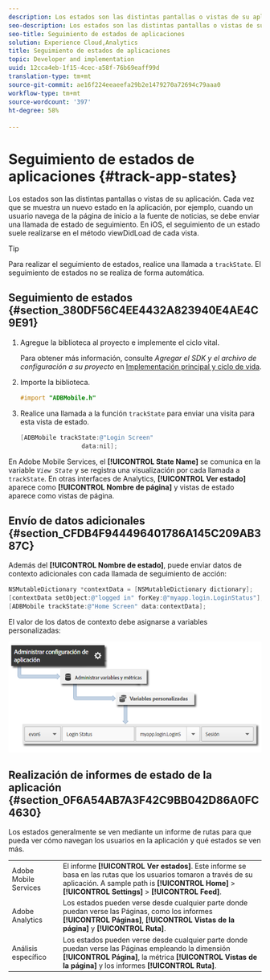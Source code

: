 ```yaml
---
description: Los estados son las distintas pantallas o vistas de su aplicación. Cada vez que se muestra un nuevo estado en la aplicación, por ejemplo, cuando un usuario navega de la página de inicio a la fuente de noticias, se debe enviar una llamada de estado de seguimiento. En iOS, el seguimiento de un estado suele realizarse en el método viewDidLoad de cada vista.
seo-description: Los estados son las distintas pantallas o vistas de su aplicación. Cada vez que se muestra un nuevo estado en la aplicación, por ejemplo, cuando un usuario navega de la página de inicio a la fuente de noticias, se debe enviar una llamada de estado de seguimiento. En iOS, el seguimiento de un estado suele realizarse en el método viewDidLoad de cada vista.
seo-title: Seguimiento de estados de aplicaciones
solution: Experience Cloud,Analytics
title: Seguimiento de estados de aplicaciones
topic: Developer and implementation
uuid: 12cca4eb-1f15-4cec-a58f-76b69eaff99d
translation-type: tm+mt
source-git-commit: ae16f224eeaeefa29b2e1479270a72694c79aaa0
workflow-type: tm+mt
source-wordcount: '397'
ht-degree: 58%

---
```



# Seguimiento de estados de aplicaciones {#track-app-states}

Los estados son las distintas pantallas o vistas de su aplicación. Cada vez que se muestra un nuevo estado en la aplicación, por ejemplo, cuando un usuario navega de la página de inicio a la fuente de noticias, se debe enviar una llamada de estado de seguimiento. En iOS, el seguimiento de un estado suele realizarse en el método viewDidLoad de cada vista.

>[!TIP]
>
>Para realizar el seguimiento de estados, realice una llamada a `trackState`. El seguimiento de estados no se realiza de forma automática.

## Seguimiento de estados {#section_380DF56C4EE4432A823940E4AE4C9E91}

1. Agregue la biblioteca al proyecto e implemente el ciclo vital.

   Para obtener más información, consulte *Agregar el SDK y el archivo de configuración a su proyecto* en [Implementación principal y ciclo de vida](/help/ios/getting-started/dev-qs.md).
1. Importe la biblioteca.

   ```objective-c
   #import "ADBMobile.h"
   ```

1. Realice una llamada a la función `trackState` para enviar una visita para esta vista de estado.

   ```objective-c
   [ADBMobile trackState:@"Login Screen"  
                    data:nil];
   ```

En Adobe Mobile Services, el **[!UICONTROL State Name]** se comunica en la variable *`View State`* y se registra una visualización por cada llamada a `trackState`. En otras interfaces de Analytics, **[!UICONTROL Ver estado]** aparece como **[!UICONTROL Nombre de página]** y vistas de estado aparece como vistas de página.

## Envío de datos adicionales {#section_CFDB4F944496401786A145C209AB387C}

Además del **[!UICONTROL Nombre de estado]**, puede enviar datos de contexto adicionales con cada llamada de seguimiento de acción:

```objective-c
NSMutableDictionary *contextData = [NSMutableDictionary dictionary]; 
[contextData setObject:@"logged in" forKey:@"myapp.login.LoginStatus"]; 
[ADBMobile trackState:@"Home Screen" data:contextData];
```

El valor de los datos de contexto debe asignarse a variables personalizadas:

![](assets/map-variable-context-state.png)

## Realización de informes de estado de la aplicación {#section_0F6A54AB7A3F42C9BB042D86A0FC4630}

Los estados generalmente se ven mediante un informe de rutas para que pueda ver cómo navegan los usuarios en la aplicación y qué estados se ven más.

|  |  |
|--- |--- |
| Adobe Mobile Services | El informe **[!UICONTROL Ver estados]**. Este informe se basa en las rutas que los usuarios tomaron a través de su aplicación. A sample path is  **[!UICONTROL Home]**  >  **[!UICONTROL Settings]**  > **[!UICONTROL Feed]**. |
| Adobe Analytics | Los estados pueden verse desde cualquier parte donde puedan verse las Páginas, como los informes **[!UICONTROL Páginas]**, **[!UICONTROL Vistas de la página]** y **[!UICONTROL Ruta]**. |
| Análisis específico | Los estados pueden verse desde cualquier parte donde puedan verse las Páginas empleando la dimensión **[!UICONTROL Página]**, la métrica **[!UICONTROL Vistas de la página]** y los informes **[!UICONTROL Ruta]**. |
